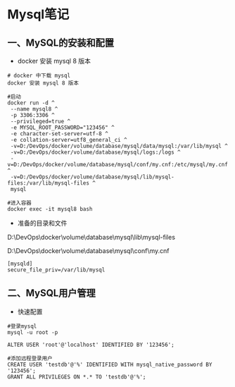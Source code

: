 # Mysql笔记

## 一、MySQL的安装和配置

+ docker 安装 mysql 8 版本

```shell
# docker 中下载 mysql
docker 安装 mysql 8 版本

#启动
docker run -d ^
 --name mysql8 ^
 -p 3306:3306 ^
 --privileged=true ^
 -e MYSQL_ROOT_PASSWORD="123456" ^
 -e character-set-server=utf-8 ^
 -e collation-server=utf8_general_ci ^
 -v=D:/DevOps/docker/volume/database/mysql/data/mysql:/var/lib/mysql ^
 -v=D:/DevOps/docker/volume/database/mysql/logs:/logs ^
 -v=D:/DevOps/docker/volume/database/mysql/conf/my.cnf:/etc/mysql/my.cnf ^
 -v=D:/DevOps/docker/volume/database/mysql/lib/mysql-files:/var/lib/mysql-files ^
 mysql

#进入容器
docker exec -it mysql8 bash
```

+ 准备的目录和文件

D:\DevOps\docker\volume\database\mysql\lib\mysql-files

D:\DevOps\docker\volume\database\mysql\conf\my.cnf

```in
[mysqld]
secure_file_priv=/var/lib/mysql
```

## 二、MySQL用户管理

+ 快速配置

```shell
#登录mysql
mysql -u root -p

ALTER USER 'root'@'localhost' IDENTIFIED BY '123456';

#添加远程登录用户
CREATE USER 'testdb'@'%' IDENTIFIED WITH mysql_native_password BY '123456';
GRANT ALL PRIVILEGES ON *.* TO 'testdb'@'%';
```